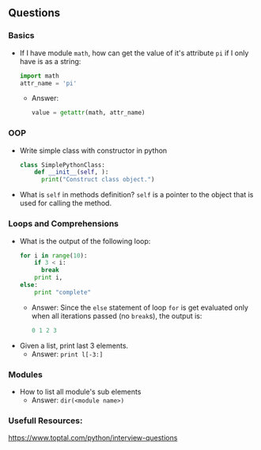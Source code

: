 
## Questions
### Basics
* If I have module `math`, how can get the value of it's attribute `pi` if I only have is as a string:
  ```python
  import math
  attr_name = 'pi'
  ```
  * Answer:
	```python
	value = getattr(math, attr_name)
	```
### OOP
* Write simple class with constructor in python
  ```python
  class SimplePythonClass:
	  def __init__(self, ):
		print("Construct class object.")
  ```
* What is `self` in methods definition?
  `self` is a pointer to the object that is used for calling the method.

<!-- ### Functions -->
### Loops and Comprehensions
* What is the output of the following loop:
  ```python
  for i in range(10):
	  if 3 < i:
		break
	  print i,
  else:
	  print "complete"
  ```
  * Answer:
	Since the `else` statement of loop `for` is get evaluated only when all iterations passed (no `break`s), the output is:
	```python
    0 1 2 3
    ```
* Given a list, print last 3 elements.
  * Answer: `print l[-3:]`

### Modules
* How to list all module's sub elements
  * Answer: `dir(<module name>)`

### Usefull Resources:
https://www.toptal.com/python/interview-questions
